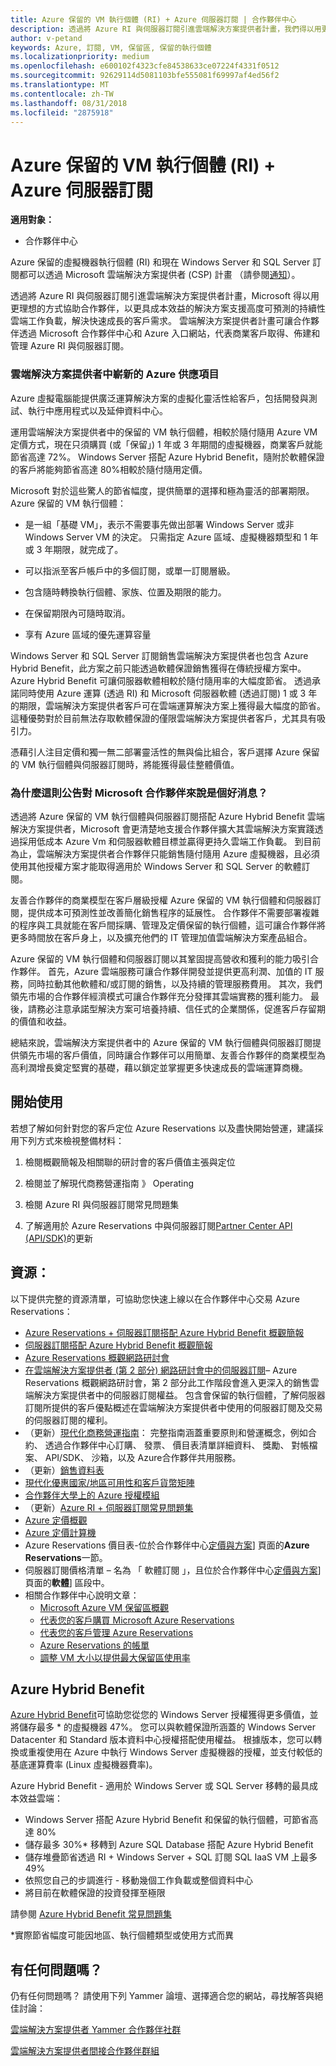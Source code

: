 ```yaml
---
title: Azure 保留的 VM 執行個體 (RI) + Azure 伺服器訂閱 | 合作夥伴中心
description: 透過將 Azure RI 與伺服器訂閱引進雲端解決方案提供者計畫，我們得以用更理想的方式協助合作夥伴，以更具成本效益的解決方案支援高度可預測的持續性雲端工作負載，解決快速成長的客戶需求。 雲端解決方案提供者計畫可讓合作夥伴透過 Microsoft 合作夥伴中心和 Azure 入口網站，代表商業客戶取得、佈建和管理 Azure RI 與伺服器訂閱。
author: v-petand
keywords: Azure, 訂閱, VM, 保留區, 保留的執行個體
ms.localizationpriority: medium
ms.openlocfilehash: e600102f4323cfe84538633ce07224f4331f0512
ms.sourcegitcommit: 92629114d5081103bfe555081f69997af4ed56f2
ms.translationtype: MT
ms.contentlocale: zh-TW
ms.lasthandoff: 08/31/2018
ms.locfileid: "2875918"
---
```

# <a name="azure-reserved-vm-instances-ri--server-subscriptions-for-azure"></a>Azure 保留的 VM 執行個體 (RI) + Azure 伺服器訂閱

**適用對象：**

-  合作夥伴中心
 
Azure 保留的虛擬機器執行個體 (RI) 和現在 Windows Server 和 SQL Server 訂閱都可以透過 Microsoft 雲端解決方案提供者 (CSP) 計畫 （請參閱[通知](https://blogs.partner.microsoft.com/mpn/better-together-azure-reserved-instances-server-subscriptions/?ln=en-us)）。 

透過將 Azure RI 與伺服器訂閱引進雲端解決方案提供者計畫，Microsoft 得以用更理想的方式協助合作夥伴，以更具成本效益的解決方案支援高度可預測的持續性雲端工作負載，解決快速成長的客戶需求。 雲端解決方案提供者計畫可讓合作夥伴透過 Microsoft 合作夥伴中心和 Azure 入口網站，代表商業客戶取得、佈建和管理 Azure RI 與伺服器訂閱。  
 
### <a name="compelling-new-azure-offer-in-csp"></a>雲端解決方案提供者中嶄新的 Azure 供應項目 

Azure 虛擬電腦能提供廣泛運算解決方案的虛擬化靈活性給客戶，包括開發與測試、執行中應用程式以及延伸資料中心。  

運用雲端解決方案提供者中的保留的 VM 執行個體，相較於隨付隨用 Azure VM 定價方式，現在只須購買 (或「保留」) 1 年或 3 年期間的虛擬機器，商業客戶就能節省高達 72%。 Windows Server 搭配 Azure Hybrid Benefit，隨附於軟體保證的客戶將能夠節省高達 80%相較於隨付隨用定價。  

Microsoft 對於這些驚人的節省幅度，提供簡單的選擇和極為靈活的部署期限。 Azure 保留的 VM 執行個體：  

-   是一組「基礎 VM」，表示不需要事先做出部署 Windows Server 或非 Windows Server VM 的決定。 只需指定 Azure 區域、虛擬機器類型和 1 年或 3 年期限，就完成了。 

-   可以指派至客戶帳戶中的多個訂閱，或單一訂閱層級。  

-   包含隨時轉換執行個體、家族、位置及期限的能力。  

-   在保留期限內可隨時取消。  

-   享有 Azure 區域的優先運算容量 
 
Windows Server 和 SQL Server 訂閱銷售雲端解決方案提供者也包含 Azure Hybrid Benefit，此方案之前只能透過軟體保證銷售獲得在傳統授權方案中。 Azure Hybrid Benefit 可讓伺服器軟體相較於隨付隨用率的大幅度節省。 透過承諾同時使用 Azure 運算 (透過 RI) 和 Microsoft 伺服器軟體 (透過訂閱) 1 或 3 年的期限，雲端解決方案提供者客戶可在雲端運算解決方案上獲得最大幅度的節省。 這種優勢對於目前無法存取軟體保證的僅限雲端解決方案提供者客戶，尤其具有吸引力。 

憑藉引人注目定價和獨一無二部署靈活性的無與倫比組合，客戶選擇 Azure 保留的 VM 執行個體與伺服器訂閱時，將能獲得最佳整體價值。 
 
### <a name="why-is-this-announcement-good-news-for-microsoft-partners"></a>為什麼這則公告對 Microsoft 合作夥伴來說是個好消息？ 

透過將 Azure 保留的 VM 執行個體與伺服器訂閱搭配 Azure Hybrid Benefit 雲端解決方案提供者，Microsoft 會更清楚地支援合作夥伴擴大其雲端解決方案實踐透過採用低成本 Azure Vm 和伺服器軟體目標並贏得更持久雲端工作負載。 到目前為止，雲端解決方案提供者合作夥伴只能銷售隨付隨用 Azure 虛擬機器，且必須使用其他授權方案才能取得適用於 Windows Server 和 SQL Server 的軟體訂閱。  

友善合作夥伴的商業模型在客戶層級授權 Azure 保留的 VM 執行個體和伺服器訂閱，提供成本可預測性並改善簡化銷售程序的延展性。 合作夥伴不需要部署複雜的程序與工具就能在客戶間採購、管理及定價保留的執行個體，這可讓合作夥伴將更多時間放在客戶身上，以及擴充他們的 IT 管理加值雲端解決方案產品組合。 

Azure 保留的 VM 執行個體和伺服器訂閱以其鞏固提高營收和獲利的能力吸引合作夥伴。 首先，Azure 雲端服務可讓合作夥伴開發並提供更高利潤、加值的 IT 服務，同時拉動其他軟體和/或訂閱的銷售，以及持續的管理服務費用。 其次，我們領先市場的合作夥伴經濟模式可讓合作夥伴充分發揮其雲端實務的獲利能力。 最後，請務必注意承諾型解決方案可培養持續、信任式的企業關係，促進客戶存留期的價值和收益。  

總結來說，雲端解決方案提供者中的 Azure 保留的 VM 執行個體與伺服器訂閱提供領先市場的客戶價值，同時讓合作夥伴可以用簡單、友善合作夥伴的商業模型為高利潤增長奠定堅實的基礎，藉以鎖定並掌握更多快速成長的雲端運算商機。  
 
## <a name="getting-started"></a>開始使用

若想了解如何針對您的客戶定位 Azure Reservations 以及盡快開始營運，建議採用下列方式來檢視整備材料：

1.  檢閱概觀簡報及相關聯的研討會的客戶價值主張與定位

2.  檢閱並了解現代商務營運指南 》 Operating

5.  檢閱 Azure RI 與伺服器訂閱常見問題集

6.  了解適用於 Azure Reservations 中與伺服器訂閱[Partner Center API (API/SDK)](https://docs.microsoft.com/en-us/partner-center/develop/purchase-azure-reserved-vm-instances)的更新

## <a name="resources"></a>資源： 

以下提供完整的資源清單，可協助您快速上線以在合作夥伴中心交易 Azure Reservations： 
-   [Azure Reservations + 伺服器訂閱搭配 Azure Hybrid Benefit 概觀簡報](https://www.yammer.com/cloudpartnercommunity/#/files/133462305)
-   [伺服器訂閱搭配 Azure Hybrid Benefit 概觀簡報](https://www.yammer.com/cloudpartnercommunity/#/files/141644181)
-   [Azure Reservations 概觀網路研討會](https://commercial-licensing.eventbuilder.com/Reserved_Instances_in_CSP_May_Option_1)
-   [在雲端解決方案提供者 (第 2 部分) 網路研討會中的伺服器訂閱](https://commercial-licensing.eventbuilder.com/Server_Subscriptions_in_CSP_P2_July)– Azure Reservations 概觀網路研討會，第 2 部分此工作階段會進入更深入的銷售雲端解決方案提供者中的伺服器訂閱權益。  包含會保留的執行個體，了解伺服器訂閱所提供的客戶優點概述在雲端解決方案提供者中使用的伺服器訂閱及交易的伺服器訂閱的權利。
-   （更新）[現代化商務營運指南](http://assetsprod.microsoft.com/mpn/Partner-Center-Modern-Commerce-Operating-Guide.docx)： 完整指南涵蓋重要原則和營運概念，例如合約、 透過合作夥伴中心訂購、 發票、 價目表清單詳細資料、 獎勵、 對帳檔案、 API/SDK、 沙箱，以及 Azure合作夥伴共用服務。
-   （更新）[銷售資料表](http://assetsprod.microsoft.com/mpn/Azure-RI-Sales-Sheet-CSP.pdf)
-   [現代化優惠國家/地區可用性和客戶貨幣矩陣](http://assetsprod.microsoft.com/modern-offers-country-currency-availability.xlsx)
-   [合作夥伴大學上的 Azure 授權模組](https://aka.ms/azure_partner_licensing)
-   （更新）[Azure RI + 伺服器訂閱常見問題集](https://www.yammer.com/cloudpartnercommunity/#/files/141644205)
-   [Azure 定價概觀](https://azure.microsoft.com/en-us/pricing/#explore-cost)
-   [Azure 定價計算機](https://azure.microsoft.com/en-us/pricing/calculator/)
-   Azure Reservations 價目表-位於合作夥伴中心[定價與方案](http://assetsprod.microsoft.com/modern-offers-country-currency-availability.xlsx)\] 頁面的**Azure Reservations**一節。
-   伺服器訂閱價格清單 – 名為 「 軟體訂閱 」，且位於合作夥伴中心[定價與方案](https://commercial-licensing.eventbuilder.com/Reserved_Instances_in_CSP_May_Option_1)\] 頁面的**軟體**\] 區段中。
-   相關合作夥伴中心說明文章：
    -   [Microsoft Azure VM 保留區概觀](https://go.microsoft.com/fwlink/?linkid=872806)
    -   [代表您的客戶購買 Microsoft Azure Reservations](https://go.microsoft.com/fwlink/?linkid=872807)
    -   [代表您的客戶管理 Azure Reservations](https://go.microsoft.com/fwlink/?linkid=872808)
    -   [Azure Reservations 的帳單](https://go.microsoft.com/fwlink/?linkid=872809)
    -   [調整 VM 大小以提供最大保留區使用率](https://go.microsoft.com/fwlink/?linkid=872810)

## <a name="azure-hybrid-benefit"></a>Azure Hybrid Benefit
[Azure Hybrid Benefit](https://azure.microsoft.com/en-us/pricing/hybrid-benefit)可協助您從您的 Windows Server 授權獲得更多價值，並將儲存最多 * 的虛擬機器 47%。 您可以與軟體保證所涵蓋的 Windows Server Datacenter 和 Standard 版本資料中心授權搭配使用權益。 根據版本，您可以轉換或重複使用在 Azure 中執行 Windows Server 虛擬機器的授權，並支付較低的基底運算費率 (Linux 虛擬機器費率)。

Azure Hybrid Benefit - 適用於 Windows Server 或 SQL Server 移轉的最具成本效益雲端：
-   Windows Server 搭配 Azure Hybrid Benefit 和保留的執行個體，可節省高達 80%
-   儲存最多 30%* 移轉到 Azure SQL Database 搭配 Azure Hybrid Benefit
-   儲存堆疊節省透過 RI + Windows Server + SQL 訂閱 SQL IaaS VM 上最多 49%
-   依照您自己的步調進行 - 移動幾個工作負載或整個資料中心
-   將目前在軟體保證的投資發揮至極限

請參閱 [Azure Hybrid Benefit 常見問題集](https://azure.microsoft.com/en-us/pricing/hybrid-benefit/faq/)

*實際節省幅度可能因地區、執行個體類型或使用方式而異

## <a name="questions"></a>有任何問題嗎？
仍有任何問題嗎？  請使用下列 Yammer 論壇、選擇適合您的網站，尋找解答與絕佳討論：

[雲端解決方案提供者 Yammer 合作夥伴社群](https://www.yammer.com/cloudpartnercommunity/#/threads/inGroup?type=in_group&feedId=4989124&trk_event=ticker)

[雲端解決方案提供者間接合作夥伴群組](https://www.yammer.com/cloudpartnercommunity/#/threads/inGroup?type=in_group&feedId=6392971)

